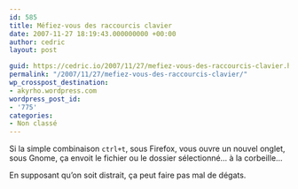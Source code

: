 ```yaml
---
id: 585
title: Méfiez-vous des raccourcis clavier
date: 2007-11-27 18:19:43.000000000 +00:00
author: cedric
layout: post

guid: https://cedric.io/2007/11/27/mefiez-vous-des-raccourcis-clavier.html
permalink: "/2007/11/27/mefiez-vous-des-raccourcis-clavier/"
wp_crosspost_destination:
- akyrho.wordpress.com
wordpress_post_id:
- '775'
categories:
- Non classé
---
```

Si la simple combinaison <code class="highlighter-rouge">ctrl+t</code>, sous Firefox, vous ouvre un nouvel onglet, sous Gnome, ça envoit le fichier ou le dossier sélectionné… à la corbeille…

En supposant qu’on soit distrait, ça peut faire pas mal de dégats.